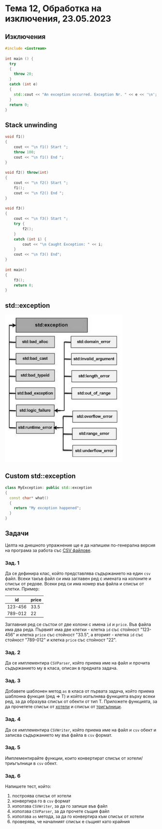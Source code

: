 # Тема 12, Обработка на изключения, 23.05.2023

## Изключения

```c++
#include <iostream>

int main () {
  try
  {
    throw 20;
  }
  catch (int e)
  {
    std::cout << "An exception occurred. Exception Nr. " << e << '\n';
  }
  return 0;
}
```

## Stack unwinding

```c++
void f1()
{
    cout << "\n f1() Start ";
    throw 100;
    cout << "\n f1() End ";
}
  
void f2() throw(int)
{
    cout << "\n f2() Start ";
    f1();
    cout << "\n f2() End ";
}
  
void f3()
{
    cout << "\n f3() Start ";
    try {
        f2();
    }
    catch (int i) {
        cout << "\n Caught Exception: " << i;
    }
    cout << "\n f3() End";
}
  
int main()
{
    f3();  
    return 0;
}
```

## std::exception

![Diagram](content/cpp_exceptions.jpg)

## Custom std::exception

```c++
class MyException: public std::exception
{
  const char* what()
  {
    return "My exception happened";
  }
}
```

## Задачи

Целта на днешното упражнение ще е да напишем по-генерална версия на програма за работа със [CSV файлове](https://dev.socrata.com/docs/formats/csv.html).


### Зад. 1

Да се дефинира клас, който представлява съдържанието на един `csv` файл. Всеки такъв файл си има заглавен ред с имената на колоните и списък от редове. Всеки ред си има номер във файла и списък от клетки. Пример:

| id     | price |
| ----------- | ----------- |
| 123-456      | 33.5       |
| 789-012   | 22        |


Заглавния ред се състои от две колони с имена `id` и `price`. Във файла има два реда. Първият има две клетки - клетка `id` със стойност "123-456" и клетка `price` със стойност "33.5", а вторият - клетка `id` със стойност "789-012" и клетка `price` със стойност "22".

### Зад. 2

Да се имплементира `CSVParser`, който приема име на файл и прочита съдържанието му в класа, описан в предната задача.

### Зад. 3

Добавете шаблонен метод `as` в класа от първата задача, който приема шаблонна функция (ред => T) и който изпълнява функцията върху всеки ред, за да образува списък от обекти от тип Т. Приложете функцията, за да прочетете списък от [хотели](../11-serialization//solutions/hotel/) и списък от [тригълници](../11-serialization/solutions/triangle/).

### Зад. 4

Да се имплементира `CSVWriter`, който приема име на файл и `csv` обект и записва съдържанието му във файла в `csv` формат.

### Зад. 5

Имплементирайте функции, които конвертират списък от хотели/триъгълници в `csv` обект.

### Зад. 6

Напишете тест, който:

1) построява списък от хотели
2) конвертира го в `csv` формат
3) използва `CSVWriter`, за да го запише във файл
4) използва `CSVParser`, за да прочете същия файл
5) използва `as` метода, за да го конвертира към списък от хотели
6) проверява, че началният списък е същият като крайния